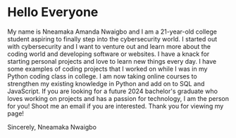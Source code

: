 # Hello Everyone 
My name is Nneamaka Amanda Nwaigbo and I am a 21-year-old college student aspiring to finally step into the cybersecurity world. I started out with cybersecurity and I want to venture out and learn more about the coding world and developing software or websites. I have a knack for starting personal projects and love to learn new things every day. I have some examples of coding projects that I worked on while I was in my Python coding class in college. I am now taking online courses to strengthen my existing knowledge in Python and add on to SQL and JavaScript. If you are looking for a future 2024 bachelor's graduate who loves working on projects and has a passion for technology, I am the person for you! Shoot me an email if you are interested. Thank you for viewing my page!

Sincerely, 
Nneamaka Nwaigbo
